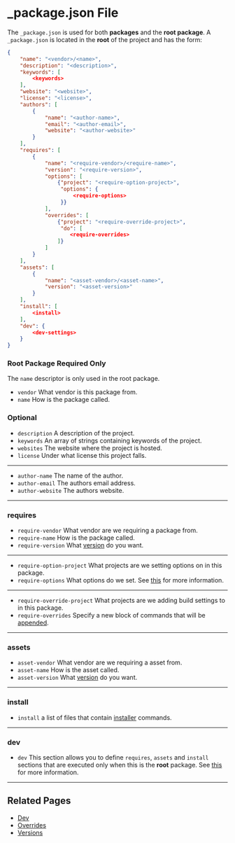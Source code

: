 # _package.json File
The `_package.json` is used for both **packages** and the **root package**.
A `_package.json` is located in the **root** of the project and has the form:

```json
{
    "name": "<vendor>/<name>",
    "description": "<description>",
    "keywords": [ 
        <keywords> 
    ],
    "website": "<website>",
    "license": "<license>",
    "authors": [
        {
            "name": "<author-name>",
            "email": "<author-email>",
            "website": "<author-website>"
        }
    ],
    "requires": [
        {
            "name": "<require-vendor>/<require-name>",
            "version": "<require-version>",
            "options": [
                {"project": "<require-option-project>",
                 "options": {
                     <require-options>
                 }}
            ],
            "overrides": [
                {"project": "<require-override-project>",
                 "do": [
                    <require-overrides>
                ]}
            ]
        }
    ],
    "assets": [
        {
            "name": "<asset-vendor>/<asset-name>",
            "version": "<asset-version>"
        }
    ],
    "install": [
        <install>
    ],
    "dev": {
        <dev-settings>
    }
}
```

### Root Package Required Only
The `name` descriptor is only used in the root package.

* `vendor` What vendor is this package from.
* `name` How is the package called.

### Optional

* `description` A description of the project.
* `keywords` An array of strings containing keywords of the project.
* `websites` The website where the project is hosted.
* `license` Under what license this project falls.

----

* `author-name` The name of the author.
* `author-email` The authors email address.
* `author-website` The authors website.

----

### requires 

* `require-vendor` What vendor are we requiring a package from.
* `require-name` How is the package called.
* `require-version` What [version](versions) do you want.  

----

* `require-option-project` What projects are we setting options on in this package.
* `require-options` What options do we set. See [this](regions/options) for more information.  

----

* `require-override-project` What projects are we adding build settings to in this package.
* `require-overrides` Specify a new block of commands that will be [appended](overrides).

----

### assets 

* `asset-vendor` What vendor are we requiring a asset from.
* `asset-name` How is the asset called.
* `asset-version` What [version](versions) do you want.

----

### install 

* `install` a list of files that contain [installer](../../installer/installer.md) commands.

----

### dev 

* `dev` This section allows you to define `requires`, `assets` and `install` sections that are 
executed only when this is the **root** package. See [this](dev) for more information.

----

## Related Pages

* [Dev](dev)
* [Overrides](overrides)
* [Versions](versions)